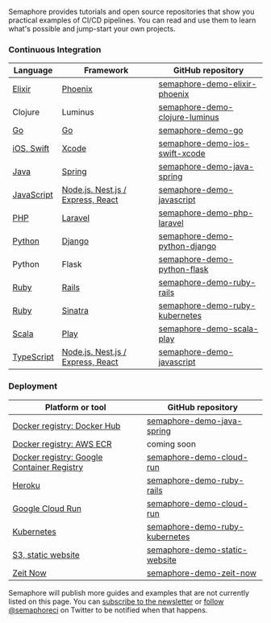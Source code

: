 Semaphore provides tutorials and open source repositories that show you
practical examples of CI/CD pipelines. You can read and use them to learn what's
possible and jump-start your own projects.

### Continuous Integration

<!-- markdownlint-disable -->
<table>
  <thead>
    <tr>
      <th>Language</th>
      <th>Framework</th>
      <th>GitHub repository</th>
    </tr>
  </thead>
  <tbody>
    <tr>
      <td><a href="https://docs.semaphoreci.com/article/125-elixir-phoenix-continuous-integration">Elixir</a></td>
      <td><a href="https://docs.semaphoreci.com/article/125-elixir-phoenix-continuous-integration">Phoenix</a></td>
      <td><a href="https://github.com/semaphoreci-demos/semaphore-demo-elixir-phoenix">semaphore-demo-elixir-phoenix</a></td>
    </tr>
    <tr>
      <td>Clojure</td>
      <td>Luminus</td>
      <td><a href="https://github.com/semaphoreci-demos/semaphore-demo-clojure-luminus">semaphore-demo-clojure-luminus</a></td>
    </tr>
    <tr>
      <td><a href="https://docs.semaphoreci.com/article/115-golang-continuous-integration">Go</a></td>
      <td><a href="https://docs.semaphoreci.com/article/115-golang-continuous-integration">Go</a></td>
      <td><a href="https://github.com/semaphoreci-demos/semaphore-demo-go">semaphore-demo-go</a></td>
    </tr>
    <tr>
      <td><a href="https://docs.semaphoreci.com/article/124-ios-continuous-integration">iOS, Swift</a></td>
      <td><a href="https://docs.semaphoreci.com/article/124-ios-continuous-integration">Xcode</a></td>
      <td><a href="https://github.com/semaphoreci-demos/semaphore-demo-ios-swift-xcode">semaphore-demo-ios-swift-xcode</a></td>
    </tr>
    <tr>
      <td><a href="https://docs.semaphoreci.com/article/122-java-spring-continuous-integration">Java</a></td>
      <td><a href="https://docs.semaphoreci.com/article/122-java-spring-continuous-integration">Spring</a></td>
      <td><a href="https://github.com/semaphoreci-demos/semaphore-demo-java-spring">semaphore-demo-java-spring</a></td>
    </tr>
    <tr>
      <td><a href="https://docs.semaphoreci.com/article/121-nodejs-typescript-continuous-integration">JavaScript</a></td>
      <td><a href="https://docs.semaphoreci.com/article/121-nodejs-typescript-continuous-integration">Node.js.  Nest.js / Express, React</a></td>
      <td><a href="https://github.com/semaphoreci-demos/semaphore-demo-javascript">semaphore-demo-javascript</a></td>
    </tr>
    <tr>
      <td><a href="https://docs.semaphoreci.com/article/114-laravel-php-continuous-integration">PHP</a></td>
      <td><a href="https://docs.semaphoreci.com/article/114-laravel-php-continuous-integration">Laravel</a></td>
      <td><a href="https://github.com/semaphoreci-demos/semaphore-demo-php-laravel">semaphore-demo-php-laravel</a></td>
    </tr>
    <tr>
      <td><a href="https://docs.semaphoreci.com/article/116-django-continuous-integration">Python</a></td>
      <td><a href="https://docs.semaphoreci.com/article/116-django-continuous-integration">Django</a></td>
      <td><a href="https://github.com/semaphoreci-demos/semaphore-demo-python-django">semaphore-demo-python-django</a></td>
    </tr>
    <tr>
      <td>Python</td>
      <td>Flask</td>
      <td><a href="https://github.com/semaphoreci-demos/semaphore-demo-python-flask">semaphore-demo-python-flask</a></td>
    </tr>
    <tr>
      <td><a href="https://docs.semaphoreci.com/article/99-rails-continuous-integration">Ruby</a></td>
      <td><a href="https://docs.semaphoreci.com/article/99-rails-continuous-integration">Rails</a></td>
      <td><a href="https://github.com/semaphoreci-demos/semaphore-demo-ruby-rails">semaphore-demo-ruby-rails</a></td>
    </tr>
    <tr>
      <td><a href="https://docs.semaphoreci.com/article/119-ci-cd-for-microservices-on-kubernetes">Ruby</a></td>
      <td><a href="https://docs.semaphoreci.com/article/119-ci-cd-for-microservices-on-kubernetes">Sinatra</a></td>
      <td><a href="https://github.com/semaphoreci-demos/semaphore-demo-ruby-kubernetes">semaphore-demo-ruby-kubernetes</a></td>
    </tr>
    <tr>
      <td><a href="https://docs.semaphoreci.com/article/126-scala-play-continuous-integration">Scala</a></td>
      <td><a href="https://docs.semaphoreci.com/article/126-scala-play-continuous-integration">Play</a></td>
      <td><a href="https://github.com/semaphoreci-demos/semaphore-demo-scala-play">semaphore-demo-scala-play</a></td>
    </tr>
    <tr>
      <td><a href="https://docs.semaphoreci.com/article/121-nodejs-typescript-continuous-integration">TypeScript</a></td>
      <td><a href="https://docs.semaphoreci.com/article/121-nodejs-typescript-continuous-integration">Node.js.  Nest.js / Express, React</a></td>
      <td><a href="https://github.com/semaphoreci-demos/semaphore-demo-javascript">semaphore-demo-javascript</a></td>
    </tr>
  </tbody>
</table>

### Deployment

<table>
  <thead>
    <tr>
      <th>Platform or tool</th>
      <th>GitHub repository</th>
    </tr>
  </thead>
  <tbody>
    <tr>
      <td><a href="https://docs.semaphoreci.com/article/70-dockerhub">Docker registry: Docker Hub</a></td>
      <td><a href="https://github.com/semaphoreci-demos/semaphore-demo-java-spring">semaphore-demo-java-spring</a></td>
    </tr>
    <tr>
      <td><a href="https://docs.semaphoreci.com/article/71-aws-elastic-container-registry-ecr">Docker registry: AWS ECR</a></td>
      <td>coming soon</td>
    </tr>
    <tr>
      <td><a href="https://docs.semaphoreci.com/article/72-google-container-registry-gcr">Docker registry: Google Container Registry</a></td>
      <td><a href="https://github.com/semaphoreci-demos/semaphore-demo-cloud-run">semaphore-demo-cloud-run</a></td>
    </tr>
    <tr>
      <td><a href="https://docs.semaphoreci.com/article/100-heroku-deployment">Heroku</a></td>
      <td><a href="https://github.com/semaphoreci-demos/semaphore-demo-ruby-rails">semaphore-demo-ruby-rails</a></td>
    </tr>
    <tr>
      <td><a href="https://docs.semaphoreci.com/article/128-google-cloud-run-cicd">Google Cloud Run</a></td>
      <td><a href="https://github.com/semaphoreci-demos/semaphore-demo-cloud-run">semaphore-demo-cloud-run</a></td>
    </tr>
    <tr>
      <td><a href="https://docs.semaphoreci.com/article/119-ci-cd-for-microservices-on-kubernetes">Kubernetes</a></td>
      <td><a href="https://github.com/semaphoreci-demos/semaphore-demo-ruby-kubernetes">semaphore-demo-ruby-kubernetes</a></td>
    </tr>
    <tr>
      <td><a href="https://docs.semaphoreci.com/article/97-continuous-deployment-static-website">S3, static website</a></td>
      <td><a href="https://github.com/semaphoreci-demos/semaphore-demo-static-website">semaphore-demo-static-website</a></td>
    </tr>
    <tr>
      <td><a href="https://docs.semaphoreci.com/article/135-zeit-now-continuous-deployment">Zeit Now</a></td>
      <td><a href="https://github.com/semaphoreci-demos/semaphore-demo-zeit-now">semaphore-demo-zeit-now</a></td>
    </tr>
  </tbody>
</table>
<!-- markdownlint-disable -->

Semaphore will publish more guides and examples that are not currently listed
on this page. You can [subscribe to the newsletter][newsletter] or [follow
@semaphoreci][twitter] on Twitter to be notified when that happens.

[newsletter]: https://semaphoreci.us5.list-manage.com/subscribe?u=72b30480e518914855ca55a85&id=d442447559
[twitter]: https://twitter.com/semaphoreci
